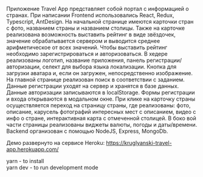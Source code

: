 Приложение Travel App представляет собой портал с информацией о странах.
При написании Frontend использовались React, Redux, Typescript, AntDesign.
На начальной странице имеются карточки стран с фото, названием страны и названием столицы. 
Также на карточке реализована возможность выставить рейтинг в виде звёздочек, значение обрабатывается сервером и выводится среднее арифметическое от всех значений.
Чтобы выставить рейтинг необходимо зарегистрироваться и авторизоваться. 
В хедере реализованы логотип, название приложения, панель регистрации/авторизации, селект для выбора языка локализации. 
Кнопка для загрузки аватара и, если он загружен, непосредственно изображение.
На главной странице реализован поиск в соответствии с заданием.
Данные регистрации уходят на сервер и хранятся в базе данных. Данные авторизации записываются в localStorage.
Формы регистрации и входа открываются в модальном окне.
При клике на карточку страны осуществляется переход на страницу страны, где реализованы:
фото, описание, карусель фотографий интересных мест с описанием, видео с инфо о стране, интерактивная карта с отмеченной столицей.
В боко вой части страницы реализованы виджеты валюты, погоды и даты/времени.
Backend организован с помощью NodeJS, Express, MongoDb. 

Демо развернуто на сервисе Heroku:
        https://kruglyanski-travel-app.herokuapp.com/


yarn - to install<br/>
yarn dev - to run development mode